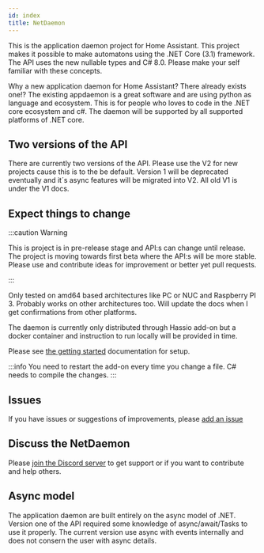 ```yaml
---
id: index
title: NetDaemon
---
```


This is the application daemon project for Home Assistant. This project makes it possible to make automatons using the .NET Core (3.1) framework. The API uses the new nullable types and C# 8.0. Please make your self familiar with these concepts.

Why a new application daemon for Home Assistant? There already exists one!? The existing appdaemon is a great software and are using python as language and ecosystem. This is for people who loves to code in the .NET core ecosystem and c#. The daemon will be supported by all supported platforms of .NET core.

## Two versions of the API

There are currently two versions of the API. Please use the V2 for new projects cause this is to the be default. Version 1 will be deprecated eventually and it´s async features will be migrated into V2. All old V1 is under the V1 docs.

## Expect things to change

:::caution Warning

This is project is in pre-release stage and API:s can change until release. The project is moving towards first beta where the API:s will be more stable. Please use and contribute ideas for improvement or better yet pull requests.

:::

Only tested on amd64 based architectures like PC or NUC and Raspberry PI 3. Probably works on other architectures too. Will update the docs when I get confirmations from other platforms.

The daemon is currently only distributed through Hassio add-on but a docker container and instruction to run locally will be provided in time.

Please see [the getting started](/docs/started/installation) documentation for setup.

:::info
You need to restart the add-on every time you change a file. C# needs to compile the changes.
:::

## Issues

If you have issues or suggestions of improvements, please [add an issue](https://github.com/net-daemon/netdaemon/issues)

## Discuss the NetDaemon

Please [join the Discord server](https://discord.gg/K3xwfcX) to get support or if you want to contribute and help others.

## Async model

The application daemon are built entirely on the async model of .NET. Version one of the API required some knowledge of async/await/Tasks to use it properly. The current version use async with events internally and does not consern the user with async details.



